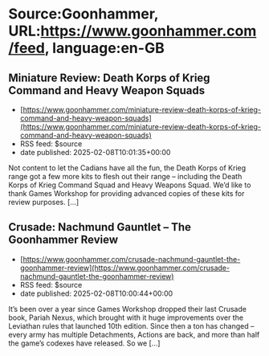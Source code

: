 # Source:Goonhammer, URL:https://www.goonhammer.com/feed, language:en-GB

## Miniature Review: Death Korps of Krieg Command and Heavy Weapon Squads
 - [https://www.goonhammer.com/miniature-review-death-korps-of-krieg-command-and-heavy-weapon-squads](https://www.goonhammer.com/miniature-review-death-korps-of-krieg-command-and-heavy-weapon-squads)
 - RSS feed: $source
 - date published: 2025-02-08T10:01:35+00:00

Not content to let the Cadians have all the fun, the Death Korps of Krieg range got a few more kits to flesh out their range &#8211; including the Death Korps of Krieg Command Squad and Heavy Weapons Squad. We&#8217;d like to thank Games Workshop for providing advanced copies of these kits for review purposes. [&#8230;]

## Crusade: Nachmund Gauntlet – The Goonhammer Review
 - [https://www.goonhammer.com/crusade-nachmund-gauntlet-the-goonhammer-review](https://www.goonhammer.com/crusade-nachmund-gauntlet-the-goonhammer-review)
 - RSS feed: $source
 - date published: 2025-02-08T10:00:44+00:00

It’s been over a year since Games Workshop dropped their last Crusade book, Pariah Nexus, which brought with it huge improvements over the Leviathan rules that launched 10th edition. Since then a ton has changed &#8211; every army has multiple Detachments, Actions are back, and more than half the game’s codexes have released. So we [&#8230;]

